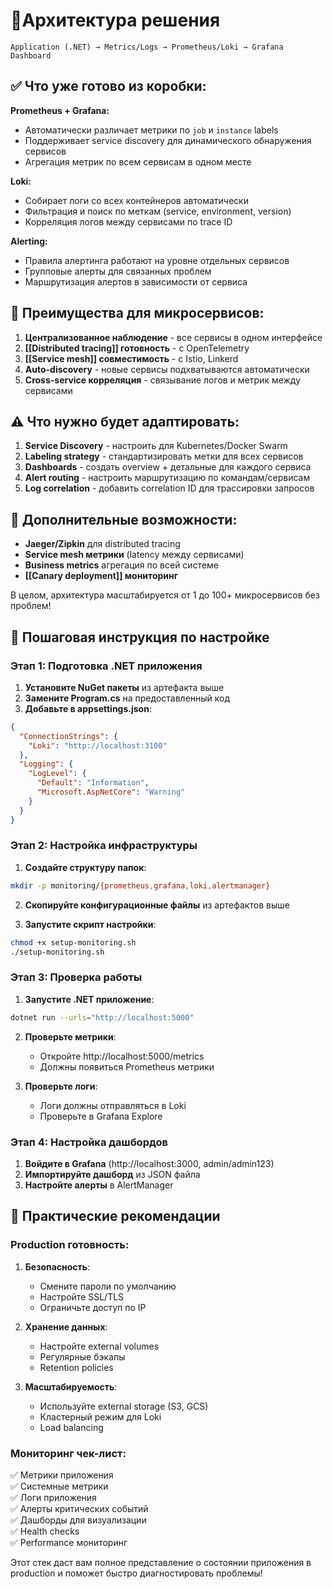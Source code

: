 # 🎯Архитектура решения

```text
Application (.NET) → Metrics/Logs → Prometheus/Loki → Grafana Dashboard
```


## ✅ Что уже готово из коробки:

**Prometheus + Grafana:**

- Автоматически различает метрики по `job` и `instance` labels
- Поддерживает service discovery для динамического обнаружения сервисов
- Агрегация метрик по всем сервисам в одном месте

**Loki:**

- Собирает логи со всех контейнеров автоматически
- Фильтрация и поиск по меткам (service, environment, version)
- Корреляция логов между сервисами по trace ID

**Alerting:**

- Правила алертинга работают на уровне отдельных сервисов
- Групповые алерты для связанных проблем
- Маршрутизация алертов в зависимости от сервиса

## 🎯 Преимущества для микросервисов:

1. **Централизованное наблюдение** - все сервисы в одном интерфейсе
2. **[[Distributed tracing]] готовность** - с OpenTelemetry
3. **[[Service mesh]] совместимость** - с Istio, Linkerd
4. **Auto-discovery** - новые сервисы подхватываются автоматически
5. **Cross-service корреляция** - связывание логов и метрик между сервисами

## ⚠️ Что нужно будет адаптировать:

1. **Service Discovery** - настроить для Kubernetes/Docker Swarm
2. **Labeling strategy** - стандартизировать метки для всех сервисов
3. **Dashboards** - создать overview + детальные для каждого сервиса
4. **Alert routing** - настроить маршрутизацию по командам/сервисам
5. **Log correlation** - добавить correlation ID для трассировки запросов

## 🚀 Дополнительные возможности:

- **Jaeger/Zipkin** для distributed tracing
- **Service mesh метрики** (latency между сервисами)
- **Business metrics** агрегация по всей системе
- **[[Canary deployment]] мониторинг**

В целом, архитектура масштабируется от 1 до 100+ микросервисов без проблем!

## 🎯 Пошаговая инструкция по настройке

### **Этап 1: Подготовка .NET приложения**

1. **Установите NuGet пакеты** из артефакта выше
2. **Замените Program.cs** на предоставленный код
3. **Добавьте в appsettings.json**:

```json
{
  "ConnectionStrings": {
    "Loki": "http://localhost:3100"
  },
  "Logging": {
    "LogLevel": {
      "Default": "Information",
      "Microsoft.AspNetCore": "Warning"
    }
  }
}
```

### **Этап 2: Настройка инфраструктуры**

1. **Создайте структуру папок**:

```bash
mkdir -p monitoring/{prometheus,grafana,loki,alertmanager}
```

2. **Скопируйте конфигурационные файлы** из артефактов выше
    
3. **Запустите скрипт настройки**:
    

```bash
chmod +x setup-monitoring.sh
./setup-monitoring.sh
```

### **Этап 3: Проверка работы**

1. **Запустите .NET приложение**:

```bash
dotnet run --urls="http://localhost:5000"
```

2. **Проверьте метрики**:
    
    - Откройте http://localhost:5000/metrics
    - Должны появиться Prometheus метрики
3. **Проверьте логи**:
    
    - Логи должны отправляться в Loki
    - Проверьте в Grafana Explore

### **Этап 4: Настройка дашбордов**

1. **Войдите в Grafana** (http://localhost:3000, admin/admin123)
2. **Импортируйте дашборд** из JSON файла
3. **Настройте алерты** в AlertManager

## 🔧 Практические рекомендации

### **Production готовность:**

1. **Безопасность**:
    
    - Смените пароли по умолчанию
    - Настройте SSL/TLS
    - Ограничьте доступ по IP
2. **Хранение данных**:
    
    - Настройте external volumes
    - Регулярные бэкапы
    - Retention policies
3. **Масштабируемость**:
    
    - Используйте external storage (S3, GCS)
    - Кластерный режим для Loki
    - Load balancing

### **Мониторинг чек-лист:**

✅ Метрики приложения  
✅ Системные метрики  
✅ Логи приложения  
✅ Алерты критических событий  
✅ Дашборды для визуализации  
✅ Health checks  
✅ Performance мониторинг

Этот стек даст вам полное представление о состоянии приложения в production и поможет быстро диагностировать проблемы!